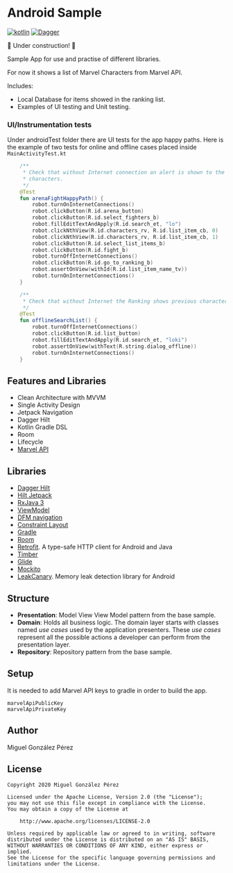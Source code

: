 # Android Sample

[![kotlin](https://img.shields.io/badge/Kotlin-1.4.xx-blue)](https://kotlinlang.org/) [![Dagger](https://img.shields.io/badge/Dagger-Hilt-orange)](https://dagger.dev/hilt)


:construction: Under construction! :construction:


Sample App for use and practise of different libraries.

For now it shows a list of Marvel Characters from Marvel API.

Includes:
 * Local Database for items showed in the ranking list.
 * Examples of UI testing and Unit testing.

### UI/Instrumentation tests

Under androidTest folder there are UI tests for the app happy paths. Here is the example of two 
tests for online and offline cases placed inside `MainActivityTest.kt`

```Kotlin
    /**
     * Check that without Internet connection an alert is shown to the user when searching for
     * characters.
     */
    @Test
    fun arenaFightHappyPath() {
        robot.turnOnInternetConnections()
        robot.clickButton(R.id.arena_button)
        robot.clickButton(R.id.select_fighters_b)
        robot.fillEditTextAndApply(R.id.search_et, "lo")
        robot.clickNthView(R.id.characters_rv, R.id.list_item_cb, 0)
        robot.clickNthView(R.id.characters_rv, R.id.list_item_cb, 1)
        robot.clickButton(R.id.select_list_items_b)
        robot.clickButton(R.id.fight_b)
        robot.turnOffInternetConnections()
        robot.clickButton(R.id.go_to_ranking_b)
        robot.assertOnView(withId(R.id.list_item_name_tv))
        robot.turnOnInternetConnections()
    }

    /**
     * Check that without Internet the Ranking shows previous characters involved in battles
     */
    @Test
    fun offlineSearchList() {
        robot.turnOffInternetConnections()
        robot.clickButton(R.id.list_button)
        robot.fillEditTextAndApply(R.id.search_et, "loki")
        robot.assertOnView(withText(R.string.dialog_offline))
        robot.turnOnInternetConnections()
    }
```


## Features and Libraries
* Clean Architecture with MVVM
* Single Activity Design
* Jetpack Navigation
* Dagger Hilt
* Kotlin Gradle DSL
* Room
* Lifecycle
* [Marvel API](https://developer.marvel.com/docs)

## Libraries
*   [Dagger Hilt](https://dagger.dev/hilt)
*   [Hilt Jetpack](https://developer.android.com/training/dependency-injection/hilt-jetpack)
*   [RxJava 3](https://github.com/ReactiveX/RxJava)
*   [ViewModel](https://developer.android.com/topic/libraries/architecture/viewmodel)
*   [DFM navigation](https://developer.android.com/guide/navigation)
*   [Constraint Layout](https://developer.android.com/training/constraint-layout)
*   [Gradle](https://docs.gradle.org)
*   [Room](https://developer.android.com/topic/libraries/architecture/room)
*   [Retrofit](https://square.github.io/retrofit). A type-safe HTTP client for Android and Java
*   [Timber](https://github.com/JakeWharton/timber)
*   [Glide](https://github.com/bumptech/glide)
*   [Mockito](https://github.com/mockito/mockito)
*   [LeakCanary](https://square.github.io/leakcanary). Memory leak detection library for Android

## Structure
* **Presentation**: Model View View Model pattern from the base sample.
* **Domain**: Holds all business logic. The domain layer starts with classes named *use cases* used by the application presenters. These *use cases* represent all the possible actions a developer can perform from the presentation layer.
* **Repository**: Repository pattern from the base sample.

## Setup

It is needed to add Marvel API keys to gradle in order to build the app.

	marvelApiPublicKey
	marvelApiPrivateKey


## Author
Miguel González Pérez

## License
	Copyright 2020 Miguel González Pérez

	Licensed under the Apache License, Version 2.0 (the "License");
	you may not use this file except in compliance with the License.
	You may obtain a copy of the License at

		http://www.apache.org/licenses/LICENSE-2.0

	Unless required by applicable law or agreed to in writing, software
	distributed under the License is distributed on an "AS IS" BASIS,
	WITHOUT WARRANTIES OR CONDITIONS OF ANY KIND, either express or implied.
	See the License for the specific language governing permissions and
	limitations under the License.

